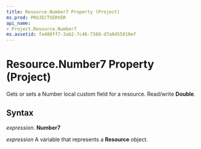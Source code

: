 ```yaml
---
title: Resource.Number7 Property (Project)
ms.prod: PROJECTSERVER
api_name:
- Project.Resource.Number7
ms.assetid: fa480ff7-3ab2-7c46-7360-d7a8455910ef
---
```



# Resource.Number7 Property (Project)

Gets or sets a Number local custom field for a resource. Read/write  **Double**.


## Syntax

 _expression_. **Number7**

 _expression_ A variable that represents a **Resource** object.


